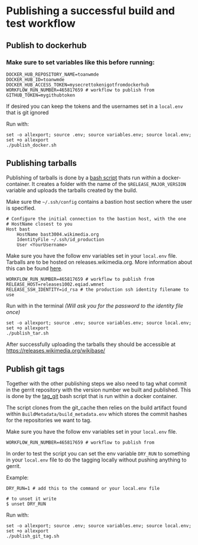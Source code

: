 # Publishing a successful build and test workflow

## Publish to dockerhub
### Make sure to set variables like this before running:
```
DOCKER_HUB_REPOSITORY_NAME=toanwmde
DOCKER_HUB_ID=toanwmde
DOCKER_HUB_ACCESS_TOKEN=mysecrettokenigotfromdockerhub
WORKFLOW_RUN_NUMBER=465817659 # workflow to publish from
GITHUB_TOKEN=mygithubtoken
```

If desired you can keep the tokens and the usernames set in a `local.env` that is git ignored

Run with:

```
set -o allexport; source .env; source variables.env; source local.env; set +o allexport
./publish_docker.sh
```

## Publishing tarballs

Publishing of tarballs is done by a [bash script](../../Docker/upload_tar/publish.sh) thats run within a docker-container. It creates a folder with the name of the `$RELEASE_MAJOR_VERSION` variable and uploads the tarballs created by the build.

Make sure the `~/.ssh/config` contains a bastion host section where the user is specified.

```
# Configure the initial connection to the bastion host, with the one
# HostName closest to you
Host bast
    HostName bast3004.wikimedia.org
    IdentityFile ~/.ssh/id_production
    User <YourUsername>
```


Make sure you have the follow env variables set in your `local.env` file. Tarballs are to be hosted on releases.wikimedia.org. More information about this can be found [here](https://wikitech.wikimedia.org/wiki/Releases.wikimedia.org).
```
WORKFLOW_RUN_NUMBER=465817659 # workflow to publish from
RELEASE_HOST=releases1002.eqiad.wmnet
RELEASE_SSH_IDENTITY=id_rsa # the production ssh identity filename to use
```

Run with in the terminal
*(Will ask you for the password to the identity file once)*

```
set -o allexport; source .env; source variables.env; source local.env; set +o allexport
./publish_tar.sh
```

After successfully uploading the tarballs they should be accessible at https://releases.wikimedia.org/wikibase/

## Publish git tags

Together with the other publishing steps we also need to tag what commit in the gerrit repository with the version number we built and published. This is done by the [tag_git](../../Docker/tag_git/tag_git.sh) bash script that is run within a docker container. 

The script clones from the git_cache then relies on the build artifact found within `BuildMetadata/build_metadata.env` which stores the commit hashes for the repositories we want to tag.    

Make sure you have the follow env variables set in your `local.env` file. 
```
WORKFLOW_RUN_NUMBER=465817659 # workflow to publish from
```

In order to test the script you can set the env variable `DRY_RUN` to something in your `local.env` file to do the tagging locally without pushing anything to gerrit.

Example:
```
DRY_RUN=1 # add this to the command or your local.env file

# to unset it write
$ unset DRY_RUN
```

Run with:
```
set -o allexport; source .env; source variables.env; source local.env; set +o allexport
./publish_git_tag.sh
```
